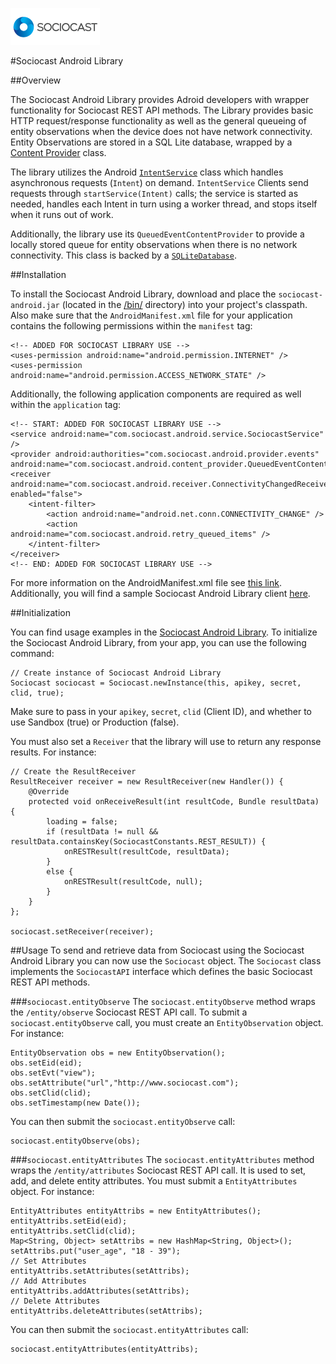 ![Alt text](/images/logo.png)

#Sociocast Android Library

##Overview

The Sociocast Android Library provides Adroid developers with wrapper functionality for Sociocast REST API methods. The Library provides basic HTTP request/response functionality as well as the general queueing of entity observations when the device does not have network connectivity. Entity Observations are stored in a SQL Lite database, wrapped by a [Content Provider](http://developer.android.com/guide/topics/providers/content-providers.html) class.   

The library utilizes the Android [`IntentService`](http://developer.android.com/reference/android/app/IntentService.html) class which handles asynchronous requests (`Intent`) on demand. `IntentService` Clients send requests through `startService(Intent)` calls; the service is started as needed, handles each Intent in turn using a worker thread, and stops itself when it runs out of work. 

Additionally, the library use its `QueuedEventContentProvider` to provide a locally stored queue for entity observations when there is no network connectivity. This class is backed by a [`SQLiteDatabase`](http://developer.android.com/reference/android/database/sqlite/SQLiteDatabase.html). 

##Installation

To install the Sociocast Android Library, download and place the `sociocast-android.jar` (located in the [/bin/](https://github.com/sociocast/sociocast-android/tree/master/sociocast-android/bin) directory) into your project's classpath. Also make sure that the `AndroidManifest.xml` file for your application contains the following permissions within the `manifest` tag:

    <!-- ADDED FOR SOCIOCAST LIBRARY USE -->
    <uses-permission android:name="android.permission.INTERNET" />
    <uses-permission android:name="android.permission.ACCESS_NETWORK_STATE" />
    
Additionally, the following application components are required as well within the `application` tag:

    <!-- START: ADDED FOR SOCIOCAST LIBRARY USE -->
    <service android:name="com.sociocast.android.service.SociocastService" />  
    <provider android:authorities="com.sociocast.android.provider.events" android:name="com.sociocast.android.content_provider.QueuedEventContentProvider"/>      
    <receiver android:name="com.sociocast.android.receiver.ConnectivityChangedReceiver" enabled="false">
        <intent-filter>
            <action android:name="android.net.conn.CONNECTIVITY_CHANGE" />
            <action android:name="com.sociocast.android.retry_queued_items" />
        </intent-filter>
    </receiver>        
    <!-- END: ADDED FOR SOCIOCAST LIBRARY USE -->

For more information on the AndroidManifest.xml file see [this link](http://developer.android.com/guide/topics/manifest/manifest-intro.html). Additionally, you will find a sample Sociocast Android Library client [here](https://github.com/sociocast/sociocast-android/tree/master/sociocast-android-client).

##Initialization 

You can find usage examples in the [Sociocast Android Library](https://github.com/sociocast/sociocast-android/tree/master/sociocast-android-client). To initialize the Sociocast Android Library, from your app, you can use the following command:

    // Create instance of Sociocast Android Library    
    Sociocast sociocast = Sociocast.newInstance(this, apikey, secret, clid, true);
    
Make sure to pass in your `apikey`, `secret`, `clid` (Client ID), and whether to use Sandbox (true) or Production (false).

You must also set a `Receiver` that the library will use to return any response results. For instance:

    // Create the ResultReceiver
    ResultReceiver receiver = new ResultReceiver(new Handler()) {
        @Override
        protected void onReceiveResult(int resultCode, Bundle resultData) {
            loading = false;
            if (resultData != null && resultData.containsKey(SociocastConstants.REST_RESULT)) {
                onRESTResult(resultCode, resultData);
            }
            else {
                onRESTResult(resultCode, null);
            }
        }            
    };
        
    sociocast.setReceiver(receiver);

##Usage
To send and retrieve data from Sociocast using the Sociocast Android Library you can now use the `Sociocast` object. The `Sociocast` class implements the `SociocastAPI` interface which defines the basic Sociocast REST API methods.

###`sociocast.entityObserve`
The `sociocast.entityObserve` method wraps the `/entity/observe` Sociocast REST API call. To submit a `sociocast.entityObserve` call, you must create an `EntityObservation` object. For instance:

    EntityObservation obs = new EntityObservation();
    obs.setEid(eid);
    obs.setEvt("view");
    obs.setAttribute("url","http://www.sociocast.com");	
    obs.setClid(clid);
    obs.setTimestamp(new Date()); 
    
You can then submit the `sociocast.entityObserve` call:

    sociocast.entityObserve(obs);
    
###`sociocast.entityAttributes`
The `sociocast.entityAttributes` method wraps the `/entity/attributes` Sociocast REST API call. It is used to set, add, and delete entity attributes. You must submit a `EntityAttributes` object. For instance:

    EntityAttributes entityAttribs = new EntityAttributes();
    entityAttribs.setEid(eid);
    entityAttribs.setClid(clid);
    Map<String, Object> setAttribs = new HashMap<String, Object>();
    setAttribs.put("user_age", "18 - 39");
    // Set Attributes
    entityAttribs.setAttributes(setAttribs);
    // Add Attributes
    entityAttribs.addAttributes(setAttribs);
    // Delete Attributes
    entityAttribs.deleteAttributes(setAttribs);

You can then submit the `sociocast.entityAttributes` call:

    sociocast.entityAttributes(entityAttribs);
    



